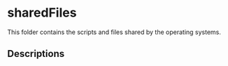 # sharedFiles

This folder contains the scripts and files shared by the operating systems.

## Descriptions


